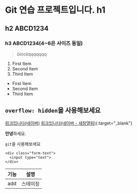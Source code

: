 # Git 연습 프로젝트입니다. h1
## h2 ABCD1234

### h3 ABCD1234(4~6은 사이즈 동일)

> blockqqqqqqq

1. First Item
2. Second Item
3. Third Item

- First Item
- Second Item
- Third Item

`overflow: hidden`을 사용해보세요
-------------
[링크입니다(네이버)](https://www.naver.com)
[링크입니다(네이버 - 새창열림)](https://www.naver.com){:target="_blank"}

**안녕**하세요.

`git`을 사용해보세요

```
<div class="form-text">
  <input type="text">
</div>
```

|기능|설명|
|----------|-----------|
|add|스테이징|
